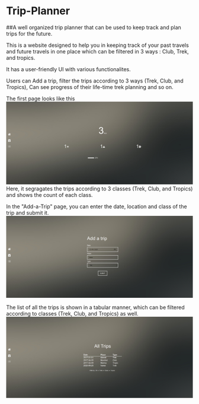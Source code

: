 # Trip-Planner
##A well organized trip planner that can be used to keep track and plan trips for the future.

This is a website designed to help you in keeping track of your past travels and future travels in one place which can be filtered in 3  ways : Club, Trek, and tropics.

It has a user-friendly UI with various functionalites.

Users can Add a trip, filter the trips according to 3 ways (Trek, Club, and Tropics), Can see progress of their life-time trek planning and so on. 

The first page looks like this
![Homepage](/images/1.png)
Here, it segragates the trips according to 3 classes (Trek, Club, and Tropics) and shows the count of each class.

In the "Add-a-Trip" page, you can enter the date, location and class of the trip and submit it.
![Add a Trip](/images/2.png)

The list of all the trips is shown in a tabular manner, which can be filtered according to classes (Trek, Club, and Tropics) as well.
![TripList](/images/3.png)
